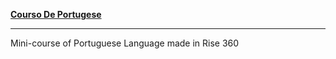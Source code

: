 __[Courso De Portugese](https://matziey.github.io/coursodeportugese)__
___
Mini-course of Portuguese Language made in Rise 360

